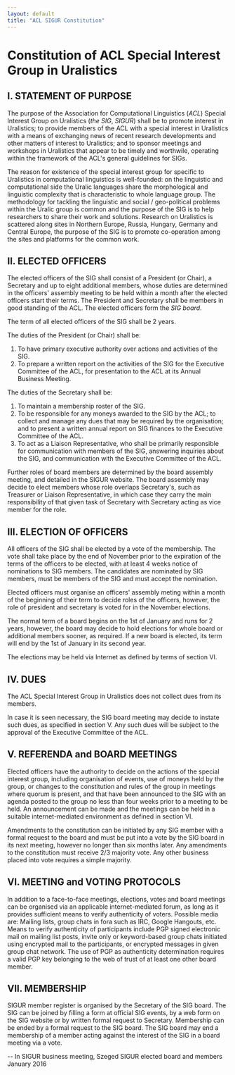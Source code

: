 ```yaml
---
layout: default
title: "ACL SIGUR Constitution"
---
```

# Constitution of ACL Special Interest Group in Uralistics

## I. STATEMENT OF PURPOSE

The purpose of the Association for Computational Linguistics (*ACL*) Special
Interest Group on Uralistics (*the SIG*, *SIGUR*) shall be to promote interest
in Uralistics; to provide members of the ACL with a special interest in
Uralistics with a means of exchanging news of recent research developments and
other matters of interest to Uralistics; and to sponsor meetings and workshops
in Uralistics that appear to be timely and worthwile, operating within the
framework of the ACL's general guidelines for SIGs.

The reason for existence of the special interest group for specific to
Uralistics in computational linguistics is well-founded: on the linguistic and
computational side the Uralic languages share the morphological and linguistic complexity
that is characteristic to whole language group. The methodology for tackling
the linguistic and social / geo-political problems within the Uralic group is
common and the purpose of the SIG is to help researchers to share their work
and solutions. Research on Uralistics is scattered along sites in Northern
Europe, Russia, Hungary, Germany and Central Europe, the purpose of the SIG is to
promote co-operation among the sites and platforms for the common work.

## II. ELECTED OFFICERS

The elected officers of the SIG shall consist of a President (or Chair), a
Secretary and up to eight additional members, whose duties are determined in
the officers' assembly meeting to be held within a month after the elected officers
start their terms. The President and Secretary shall be members in good
standing of the ACL. The elected officers form the *SIG board*.

The term of all elected officers of the SIG shall be 2 years.

The duties of the President (or Chair) shall be:

1. To have primary executive authority over actions and activities of the SIG.
2. To prepare a written report on the activities of the SIG for the Executive 
   Committee of the ACL, for presentation to the ACL at its Annual Business 
   Meeting.

The duties of the Secretary shall be:

1. To maintain a membership roster of the SIG.
2. To be responsible for any moneys awarded to the SIG by the ACL; to
   collect and manage any dues that may be required by the organisation; and to
   present a written annual report on SIG finances to the Executive
   Committee of the ACL.
3. To act as a Liaison Representative, who shall be primarily responsible for
   communication with members of the SIG, answering inquiries about the SIG,
   and communication with the Executive Committee of the ACL.

Further roles of board members are determined by the board assembly meeting,
and detailed in the SIGUR website. The board assembly may decide to elect
members whose role overlaps Secretary's, such as Treasurer or Liaison
Representative, in which case they carry the main responsibility of that given
task of Secretary with Secretary acting as vice member for the role.

## III. ELECTION OF OFFICERS

All officers of the SIG shall be elected by a vote of the membership. The vote
shall take place by the end of November prior to the expiration of the terms of
the officers to be elected, with at least 4 weeks notice of nominations to 
SIG members.  The candidates are nominated by SIG members, must be members
of the SIG and must accept the nomination.

Elected officers must organise an officers' assembly meting within a month of 
the beginning of their term to decide roles of the officers, however, the 
role of president and secretary is voted for in the November elections. 

The normal term of a board begins on the 1st of January and runs for 2 years,
however, the board may decide to hold elections for whole board or additional
members sooner, as required. If a new board is elected, its term will end by
the 1st of January in its second year.

The elections may be held via Internet as defined by terms of section VI.

## IV. DUES

The ACL Special Interest Group in Uralistics does not collect dues from its
members.

In case it is seen necessary, the SIG board meeting may decide to instate such
dues, as specified in section V. Any such dues will be subject to the approval
of the Executive Committee of the ACL.


## V. REFERENDA and BOARD MEETINGS

Elected officers have the authority to decide on the actions of the special
interest group, including organisation of events, use of moneys held by the
group, or changes to the constitution and rules of the group in meetings where
quorum is present, and that have been announced to the SIG with an agenda
posted to the group no less than four weeks prior to a meeting to be held. An
announcement can be made and the meetings can be held in a suitable 
internet-mediated environment as defined in section VI.

Amendments to the constitution can be initiated by any SIG member with a
formal request to the board and must be put into a vote by the SIG board in its
next meeting, however no longer than six months later. Any amendments to the
constitution must receive 2/3 majority vote.  Any other business placed into
vote requires a simple majority.

## VI. MEETING and VOTING PROTOCOLS

In addition to a face-to-face meetings, elections, votes and board meetings can
be organised via an applicable internet-mediated forum, as long as it provides
sufficient means to verify authenticity of voters. Possible media are: Mailing
lists, group chats in fora such as IRC, Google Hangouts, etc. Means to verify
authenticity of participants include PGP signed electronic mail on mailing list
posts, invite only or keyword-based group chats initiated using encrypted mail
to the participants, or encrypted messages in given group chat network. The use
of PGP as authenticity determination requires a valid PGP key belonging to the
web of trust of at least one other board member.

## VII. MEMBERSHIP

SIGUR member register is organised by the Secretary of the SIG board. The SIG can be joined
by filling a form at official SIG events, by a web form on the SIG website or by
written formal request to Secretary. Membership can be ended
by a formal request to the SIG board. The SIG board may end a membership of a member
acting against the interest of the SIG in a board meeting via a vote.

--
In SIGUR business meeting, Szeged
SIGUR elected board and members
January 2016

